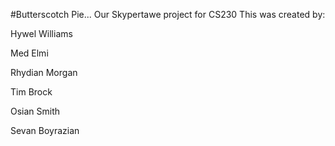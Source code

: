 #Butterscotch Pie... Our Skypertawe project for CS230
This was created by:

Hywel Williams

Med Elmi

Rhydian Morgan

Tim Brock

Osian Smith

Sevan Boyrazian
